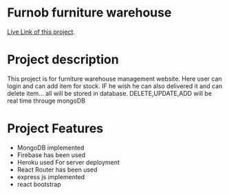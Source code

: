 # Furnob furniture warehouse

 [Live Link of this project](https://furnob-furniture-warehouse.web.app/).

# Project description

This project is for furniture warehouse management website. Here user can login and can add item for stock. IF he wish he can also delivered it and can delete item... all will be stored in database. DELETE,UPDATE,ADD will be real time througe mongoDB

# Project Features
- MongoDB implemented
- Firebase has been used 
- Heroku used For server deployment
- React Router has been used
- express js implemented
- react bootstrap 